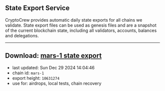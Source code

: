 ## State Export Service
CryptoCrew provides automatic daily state exports for all chains we validate. State export files can be used as genesis files and are a snapshot of the current blockchain state, including all validators, accounts, balances and delegations.

---
**Download: [mars-1 state export](https://dl-eu2.ccvalidators.com/SERVICE/mars/mars-1_export_10631274.json)**
---

- last updated: Sun Dec 29 2024 14:04:46
- chain id: `mars-1`
- export height: `10631274`
- use for: airdrops, local tests, chain recovery
